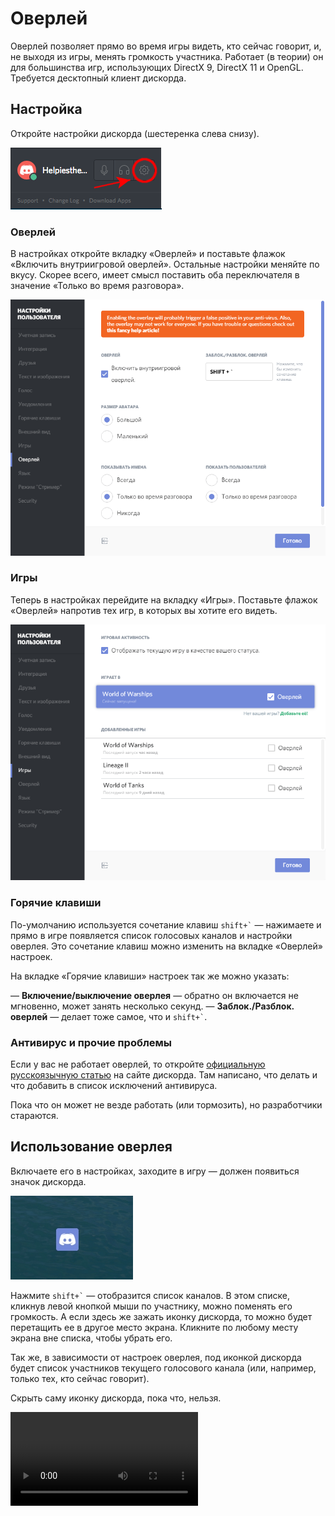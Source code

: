 # Оверлей

Оверлей позволяет прямо во время игры видеть, кто сейчас говорит, и, не выходя из игры, менять громкость участника. Работает (в теории) он для большинства игр, использующих DirectX 9, DirectX 11 и OpenGL. Требуется десктопный клиент дискорда.

## Настройка

Откройте настройки дискорда (шестеренка слева снизу).

![](/img/helpycog.png)

### Оверлей

В настройках откройте вкладку «Оверлей» и поставьте флажок «Включить внутриигровой оверлей». Остальные настройки меняйте по вкусу. Скорее всего, имеет смысл поставить оба переключателя в значение «Только во время разговора».

![](/img/overlay-1.png)

### Игры

Теперь в настройках перейдите на вкладку «Игры». Поставьте флажок «Оверлей» напротив тех игр, в которых вы хотите его видеть.

![](/img/overlay-2.png)

### Горячие клавиши

По-умолчанию используется сочетание клавиш <code>shift+`</code> — нажимаете и прямо в игре появляется список голосовых каналов и настройки оверлея. Это сочетание клавиш можно изменить на вкладке «Оверлей» настроек.

На вкладке «Горячие клавиши» настроек так же можно указать:

— **Включение/выключение оверлея** — обратно он включается не мгновенно, может занять несколько секунд.
— **Заблок./Разблок. оверлей** — делает тоже самое, что и <code>shift+`</code>.

### Антивирус и прочие проблемы

Если у вас не работает оверлей, то откройте <a href="https://support.discordapp.com/hc/ru/articles/217659737" target="_blank">официальную русскоязычную статью</a> на сайте дискорда. Там написано, что делать и что добавить в список исключений антивируса.

Пока что он может не везде работать (или тормозить), но разработчики стараются.

## Использование оверлея

Включаете его в настройках, заходите в игру — должен появиться значок дискорда.

![](/img/overlay-ingame.jpg)

Нажмите <code>shift+`</code> — отобразится список каналов. В этом списке, кликнув левой кнопкой мыши по участнику, можно поменять его громкость. А если здесь же зажать иконку дискорда, то можно будет перетащить ее в другое место экрана. Кликните по любому месту экрана вне списка, чтобы убрать его.

Так же, в зависимости от настроек оверлея, под иконкой дискорда будет список участников текущего голосового канала (или, например, только тех, кто сейчас говорит).

Скрыть саму иконку дискорда, пока что, нельзя.

<video class="video" autoplay="" loop=""><source type="video/webm" src="https://discordapp.com/assets/16e5152b43da82237f206ccb38de1398.webm"><source type="video/mp4" src="https://discordapp.com/assets/42ead398c02ea1cd1462fc6b2b7334db.mp4"></video>